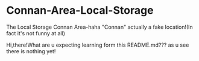 # Connan-Area-Local-Storage
The Local Storage Connan Area-haha "Connan" actually a fake location!(In fact it's not funny at all)


Hi,there!What are u expecting learning form this README.md???
as u see there is nothing yet!
